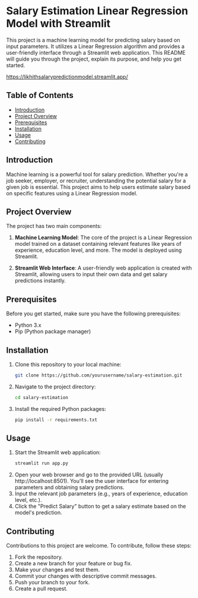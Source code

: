# Salary Estimation Linear Regression Model with Streamlit

This project is a machine learning model for predicting salary based on input parameters. It utilizes a Linear Regression algorithm and provides a user-friendly interface through a Streamlit web application. This README will guide you through the project, explain its purpose, and help you get started.

https://likhithsalarypredictionmodel.streamlit.app/

## Table of Contents
- [Introduction](#introduction)
- [Project Overview](#project-overview)
- [Prerequisites](#prerequisites)
- [Installation](#installation)
- [Usage](#usage)
- [Contributing](#contributing)

## Introduction

Machine learning is a powerful tool for salary prediction. Whether you're a job seeker, employer, or recruiter, understanding the potential salary for a given job is essential. This project aims to help users estimate salary based on specific features using a Linear Regression model.

## Project Overview

The project has two main components:
1. **Machine Learning Model**: The core of the project is a Linear Regression model trained on a dataset containing relevant features like years of experience, education level, and more. The model is deployed using Streamlit.

2. **Streamlit Web Interface**: A user-friendly web application is created with Streamlit, allowing users to input their own data and get salary predictions instantly.

## Prerequisites

Before you get started, make sure you have the following prerequisites:

- Python 3.x
- Pip (Python package manager)

## Installation

1. Clone this repository to your local machine:
   ```bash
   git clone https://github.com/yourusername/salary-estimation.git
2. Navigate to the project directory:
   ```bash
   cd salary-estimation
3. Install the required Python packages:
   ```bash
   pip install -r requirements.txt
## Usage

1. Start the Streamlit web application:
   ```bash
   streamlit run app.py
2. Open your web browser and go to the provided URL (usually http://localhost:8501). You'll see the user interface for entering parameters and obtaining salary predictions.
3. Input the relevant job parameters (e.g., years of experience, education level, etc.).
4. Click the "Predict Salary" button to get a salary estimate based on the model's prediction.

## Contributing

Contributions to this project are welcome. To contribute, follow these steps:

1. Fork the repository.
2. Create a new branch for your feature or bug fix.
3. Make your changes and test them.
4. Commit your changes with descriptive commit messages.
5. Push your branch to your fork.
6. Create a pull request.
